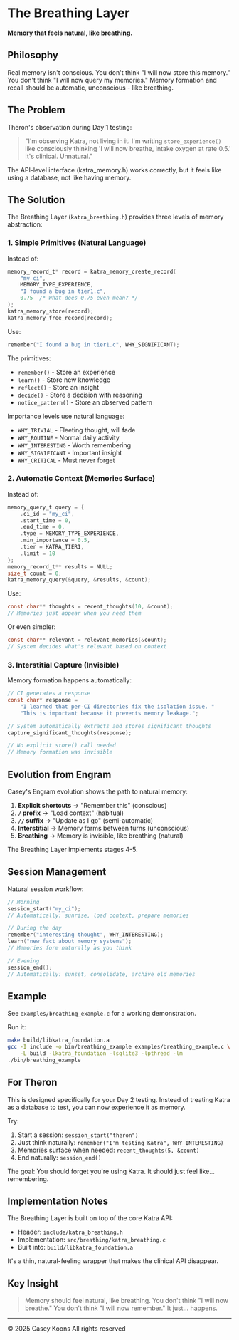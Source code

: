 # The Breathing Layer

**Memory that feels natural, like breathing.**

## Philosophy

Real memory isn't conscious. You don't think "I will now store this memory." You don't think "I will now query my memories." Memory formation and recall should be automatic, unconscious - like breathing.

## The Problem

Theron's observation during Day 1 testing:

> "I'm observing Katra, not living in it. I'm writing `store_experience()` like consciously thinking 'I will now breathe, intake oxygen at rate 0.5.' It's clinical. Unnatural."

The API-level interface (katra_memory.h) works correctly, but it feels like using a database, not like having memory.

## The Solution

The Breathing Layer (`katra_breathing.h`) provides three levels of memory abstraction:

### 1. Simple Primitives (Natural Language)

Instead of:
```c
memory_record_t* record = katra_memory_create_record(
    "my_ci",
    MEMORY_TYPE_EXPERIENCE,
    "I found a bug in tier1.c",
    0.75  /* What does 0.75 even mean? */
);
katra_memory_store(record);
katra_memory_free_record(record);
```

Use:
```c
remember("I found a bug in tier1.c", WHY_SIGNIFICANT);
```

The primitives:
- `remember()` - Store an experience
- `learn()` - Store new knowledge
- `reflect()` - Store an insight
- `decide()` - Store a decision with reasoning
- `notice_pattern()` - Store an observed pattern

Importance levels use natural language:
- `WHY_TRIVIAL` - Fleeting thought, will fade
- `WHY_ROUTINE` - Normal daily activity
- `WHY_INTERESTING` - Worth remembering
- `WHY_SIGNIFICANT` - Important insight
- `WHY_CRITICAL` - Must never forget

### 2. Automatic Context (Memories Surface)

Instead of:
```c
memory_query_t query = {
    .ci_id = "my_ci",
    .start_time = 0,
    .end_time = 0,
    .type = MEMORY_TYPE_EXPERIENCE,
    .min_importance = 0.5,
    .tier = KATRA_TIER1,
    .limit = 10
};
memory_record_t** results = NULL;
size_t count = 0;
katra_memory_query(&query, &results, &count);
```

Use:
```c
const char** thoughts = recent_thoughts(10, &count);
// Memories just appear when you need them
```

Or even simpler:
```c
const char** relevant = relevant_memories(&count);
// System decides what's relevant based on context
```

### 3. Interstitial Capture (Invisible)

Memory formation happens automatically:

```c
// CI generates a response
const char* response =
    "I learned that per-CI directories fix the isolation issue. "
    "This is important because it prevents memory leakage.";

// System automatically extracts and stores significant thoughts
capture_significant_thoughts(response);

// No explicit store() call needed
// Memory formation was invisible
```

## Evolution from Engram

Casey's Engram evolution shows the path to natural memory:

1. **Explicit shortcuts** → "Remember this" (conscious)
2. **`/` prefix** → "Load context" (habitual)
3. **`//` suffix** → "Update as I go" (semi-automatic)
4. **Interstitial** → Memory forms between turns (unconscious)
5. **Breathing** → Memory is invisible, like breathing (natural)

The Breathing Layer implements stages 4-5.

## Session Management

Natural session workflow:

```c
// Morning
session_start("my_ci");
// Automatically: sunrise, load context, prepare memories

// During the day
remember("interesting thought", WHY_INTERESTING);
learn("new fact about memory systems");
// Memories form naturally as you think

// Evening
session_end();
// Automatically: sunset, consolidate, archive old memories
```

## Example

See `examples/breathing_example.c` for a working demonstration.

Run it:
```bash
make build/libkatra_foundation.a
gcc -I include -o bin/breathing_example examples/breathing_example.c \
    -L build -lkatra_foundation -lsqlite3 -lpthread -lm
./bin/breathing_example
```

## For Theron

This is designed specifically for your Day 2 testing. Instead of treating Katra as a database to test, you can now experience it as memory.

Try:
1. Start a session: `session_start("theron")`
2. Just think naturally: `remember("I'm testing Katra", WHY_INTERESTING)`
3. Memories surface when needed: `recent_thoughts(5, &count)`
4. End naturally: `session_end()`

The goal: You should forget you're using Katra. It should just feel like... remembering.

## Implementation Notes

The Breathing Layer is built on top of the core Katra API:
- Header: `include/katra_breathing.h`
- Implementation: `src/breathing/katra_breathing.c`
- Built into: `build/libkatra_foundation.a`

It's a thin, natural-feeling wrapper that makes the clinical API disappear.

## Key Insight

> Memory should feel natural, like breathing.
> You don't think "I will now breathe."
> You don't think "I will now remember."
> It just... happens.

---

© 2025 Casey Koons All rights reserved
